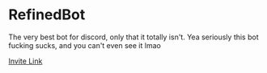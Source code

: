 # RefinedBot
The very best bot for discord, only that it totally isn't.
Yea seriously this bot fucking sucks, and you can't even see it lmao

[Invite Link](https://discord.com/oauth2/authorize?client_id=814616270087520316&permissions=59462&scope=bot)
